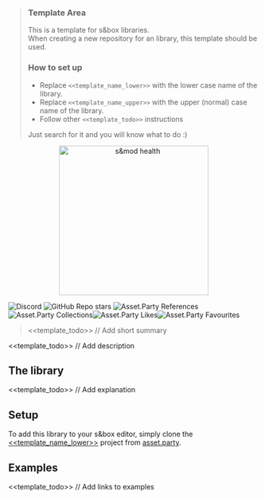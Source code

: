 > ### Template Area
> This is a template for s&box libraries.  
> When creating a new repository for an library, this template should be used.
> 
> ### How to set up
> * Replace `<<template_name_lower>>` with the lower case name of the library.  
> * Replace `<<template_name_upper>>` with the upper (normal) case name of the library.
> * Follow other `<<template_todo>>` instructions
> 
> Just search for it and you will know what to do :)

<!-- <<template_todo>> REMOVE ABOVE WHEN REPO IS SETUP -->

<div align="center">
  <img alt="s&mod health" height="300px" src="https://avatars.githubusercontent.com/u/142268940">
</div>

![Discord](https://img.shields.io/discord/1018463122144636980?style=for-the-badge&label=Discord&color=3273EB)
![GitHub Repo stars](https://img.shields.io/github/stars/sandmod/<<template_name_lower>>?style=for-the-badge&logoColor=3273EB&color=3273EB)
![Asset.Party References](https://img.shields.io/badge/dynamic/xml?url=https%3A%2F%2Fasset.party%2Fsandmod%2F<<template_name_lower>>&query=%2F%2Fdiv%5Btext()%3D%22Referenced%22%5D%2Fparent%3A%3Adiv%2Fdiv%5Bcontains(%40class%2C%20'value')%5D&suffix=%20References&style=for-the-badge&label=asset.party&color=3273EB)![Asset.Party Collections](https://img.shields.io/badge/dynamic/xml?url=https%3A%2F%2Fasset.party%2Fsandmod%2F<<template_name_lower>>&query=%2F%2Fdiv%5Bcontains(%40class%2C%20'collections')%5D%2Fspan%5Bcontains(%40class%2C%20'count')%5D&suffix=%20Collections&style=for-the-badge&label=&color=3273EB)![Asset.Party Likes](https://img.shields.io/badge/dynamic/xml?url=https%3A%2F%2Fasset.party%2Fsandmod%2F<<template_name_lower>>&query=%2F%2Fdiv%5Bcontains(%40class%2C%20'rate_like')%5D%2Fspan&suffix=%20Likes&style=for-the-badge&label=&color=3273EB)![Asset.Party Favourites](https://img.shields.io/badge/dynamic/xml?url=https%3A%2F%2Fasset.party%2Fsandmod%2F<<template_name_lower>>&query=%2F%2Fdiv%5Bcontains(%40class%2C%20'favourite')%5D%2Fspan%5Bcontains(%40class%2C%20'count')%5D&suffix=%20Favourites&style=for-the-badge&label=&color=3273EB)

> <<template_todo>> // Add short summary

<<template_todo>> // Add description

## The library

<<template_todo>> // Add explanation

## Setup

To add this library to your s&box editor, simply clone the [<<template_name_lower>>](https://asset.party/sandmod/<<template_name_lower>>) project from [asset.party](https://asset.party/sandmod/<<template_name_lower>>).

## Examples

<<template_todo>> // Add links to examples
